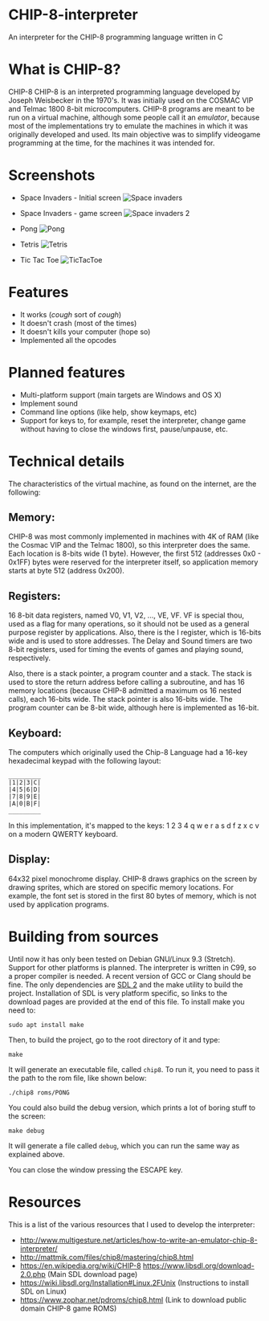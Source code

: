 # CHIP-8-interpreter
An interpreter for the CHIP-8 programming language written in C

# What is CHIP-8?


CHIP-8 CHIP-8 is an interpreted programming language developed by Joseph Weisbecker in the 1970's.
It was initially used on the COSMAC VIP and Telmac 1800 8-bit microcomputers. CHIP-8 programs are meant to be run on a virtual machine, although some people call it an _emulator_, because most of the implementations try to emulate the machines in which it was originally developed and used. Its main objective was to simplify videogame programming at the time, for the machines it was intended for.

# Screenshots

* Space Invaders - Initial screen
![Space invaders](Screenshots/Space-Invaders.png)

* Space Invaders - game screen
![Space invaders 2](Screenshots/Space-Invaders-2.png)

* Pong
![Pong](Screenshots/Pong.png)

* Tetris
![Tetris](Screenshots/Tetris.png)

* Tic Tac Toe
![TicTacToe](Screenshots/TicTacToe.png)

# Features

* It works (_cough_ sort of _cough_)
* It doesn't crash (most of the times)
* It doesn't kills your computer (hope so)
* Implemented all the opcodes

# Planned features
* Multi-platform support (main targets are Windows and OS X)
* Implement sound
* Command line options (like help, show keymaps, etc)
* Support for keys to, for example, reset the interpreter, change game without having to close the windows first, pause/unpause, etc.

# Technical details

The characteristics of the virtual machine, as found on the internet, are the following:

Memory:
--------
CHIP-8 was most commonly implemented in machines with 4K of RAM (like the Cosmac VIP and the Telmac 1800), so this interpreter does the same. Each location is 8-bits wide (1 byte). However, the first 512 (addresses 0x0 - 0x1FF) bytes were reserved for the interpreter itself, so application memory starts at byte 512 (address 0x200).

Registers:
----------
16 8-bit data registers, named V0, V1, V2, ..., VE, VF. VF is special thou, used as a flag for many operations, so it should not be used as a general purpose register by applications. Also, there is the I register, which is 16-bits wide and is used to store addresses. The Delay and Sound timers are two 8-bit registers, used for timing the events of games and playing sound, respectively.

Also, there is a stack pointer, a program counter and a stack. The stack is used to store the return address before calling a subroutine, and has 16 memory locations (because CHIP-8 admitted a maximum os 16 nested calls), each 16-bits wide. The stack pointer is also 16-bits wide. The program counter can be 8-bit wide, although here is implemented as 16-bit.

Keyboard:
---------
The computers which originally used the Chip-8 Language had a 16-key hexadecimal keypad with the following layout:
```
_________
|1|2|3|C|
|4|5|6|D|
|7|8|9|E|
|A|0|B|F|
_________
```

In this implementation, it's mapped to the keys: 1 2 3 4  q w e r  a s d f  z x c v on a modern QWERTY keyboard.

Display:
--------
64x32 pixel monochrome display. CHIP-8 draws graphics on the screen by drawing sprites, which are stored on specific memory locations. For example, the font set is stored in the first 80 bytes of memory, which is not used by application programs.


# Building from sources

Until now it has only been tested on Debian GNU/Linux 9.3 (Stretch). Support for other platforms is planned.
The interpreter is written in C99, so a proper compiler is needed. A recent version of GCC or Clang should be fine.
The only dependencies are [SDL 2](https://www.libsdl.org/) and the make utility to build the project. Installation
of SDL is very platform specific, so links to the download pages are provided at the end of this file. To install make
you need to:

```
sudo apt install make
```

Then, to build the project, go to the root directory of it and type:

```
make
```

It will generate an executable file, called `chip8`. To run it, you need to pass it the path to the rom file, like shown below:

```
./chip8 roms/PONG
```

You could also build the debug version, which prints a lot of boring stuff to the screen:

```
make debug
```

It will generate a file called `debug`, which you can run the same way as explained above.

You can close the window pressing the ESCAPE key.


# Resources
This is a list of the various resources that I used to develop the interpreter:

* http://www.multigesture.net/articles/how-to-write-an-emulator-chip-8-interpreter/
* http://mattmik.com/files/chip8/mastering/chip8.html
* https://en.wikipedia.org/wiki/CHIP-8
https://www.libsdl.org/download-2.0.php (Main SDL download page)
* https://wiki.libsdl.org/Installation#Linux.2FUnix (Instructions to install SDL on Linux)
* https://www.zophar.net/pdroms/chip8.html (Link to download public domain CHIP-8 game ROMS)
